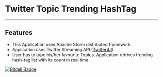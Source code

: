 # Twitter Topic Trending HashTag
----------

## Features
* This Application uses  Apache Storm distributed framework.
* Application uses Twitter Streaming API.([Twitter4J](http://twitter4j.org)).<br>
* User has to type his/her favourite Topics. Application retrives trending hash-tag list with its count in real time.

[![Bitdeli Badge](https://d2weczhvl823v0.cloudfront.net/vimoxshah/twittertopictrendinghashtag/trend.png)](https://bitdeli.com/free "Bitdeli Badge")


